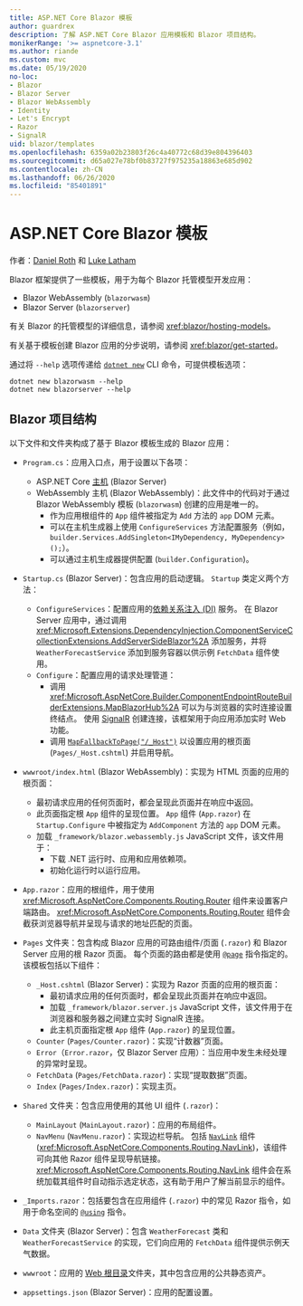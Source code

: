 ```yaml
---
title: ASP.NET Core Blazor 模板
author: guardrex
description: 了解 ASP.NET Core Blazor 应用模板和 Blazor 项目结构。
monikerRange: '>= aspnetcore-3.1'
ms.author: riande
ms.custom: mvc
ms.date: 05/19/2020
no-loc:
- Blazor
- Blazor Server
- Blazor WebAssembly
- Identity
- Let's Encrypt
- Razor
- SignalR
uid: blazor/templates
ms.openlocfilehash: 6359a02b23803f26c4a40772c68d39e804396403
ms.sourcegitcommit: d65a027e78bf0b83727f975235a18863e685d902
ms.contentlocale: zh-CN
ms.lasthandoff: 06/26/2020
ms.locfileid: "85401891"
---
```

# <a name="aspnet-core-blazor-templates"></a>ASP.NET Core Blazor 模板

作者：[Daniel Roth](https://github.com/danroth27) 和 [Luke Latham](https://github.com/guardrex)

Blazor 框架提供了一些模板，用于为每个 Blazor 托管模型开发应用：

* Blazor WebAssembly (`blazorwasm`)
* Blazor Server (`blazorserver`)

有关 Blazor 的托管模型的详细信息，请参阅 <xref:blazor/hosting-models>。

有关基于模板创建 Blazor 应用的分步说明，请参阅 <xref:blazor/get-started>。

通过将 `--help` 选项传递给 [`dotnet new`](/dotnet/core/tools/dotnet-new) CLI 命令，可提供模板选项：

```dotnetcli
dotnet new blazorwasm --help
dotnet new blazorserver --help
```

## <a name="blazor-project-structure"></a>Blazor 项目结构

以下文件和文件夹构成了基于 Blazor 模板生成的 Blazor 应用：

* `Program.cs`：应用入口点，用于设置以下各项：

  * ASP.NET Core [主机](xref:fundamentals/host/generic-host) (Blazor Server)
  * WebAssembly 主机 (Blazor WebAssembly)：此文件中的代码对于通过 Blazor WebAssembly 模板 (`blazorwasm`) 创建的应用是唯一的。
    * 作为应用根组件的 `App` 组件被指定为 `Add` 方法的 `app` DOM 元素。
    * 可以在主机生成器上使用 `ConfigureServices` 方法配置服务（例如，`builder.Services.AddSingleton<IMyDependency, MyDependency>();`）。
    * 可以通过主机生成器提供配置 (`builder.Configuration`)。

* `Startup.cs` (Blazor Server)：包含应用的启动逻辑。 `Startup` 类定义两个方法：

  * `ConfigureServices`：配置应用的[依赖关系注入 (DI)](xref:fundamentals/dependency-injection) 服务。 在 Blazor Server 应用中，通过调用 <xref:Microsoft.Extensions.DependencyInjection.ComponentServiceCollectionExtensions.AddServerSideBlazor%2A> 添加服务，并将 `WeatherForecastService` 添加到服务容器以供示例 `FetchData` 组件使用。
  * `Configure`：配置应用的请求处理管道：
    * 调用 <xref:Microsoft.AspNetCore.Builder.ComponentEndpointRouteBuilderExtensions.MapBlazorHub%2A> 可以为与浏览器的实时连接设置终结点。 使用 [SignalR](xref:signalr/introduction) 创建连接，该框架用于向应用添加实时 Web 功能。
    * 调用 [`MapFallbackToPage("/_Host")`](xref:Microsoft.AspNetCore.Builder.RazorPagesEndpointRouteBuilderExtensions.MapFallbackToPage*) 以设置应用的根页面 (`Pages/_Host.cshtml`) 并启用导航。

* `wwwroot/index.html` (Blazor WebAssembly)：实现为 HTML 页面的应用的根页面：
  * 最初请求应用的任何页面时，都会呈现此页面并在响应中返回。
  * 此页面指定根 `App` 组件的呈现位置。 `App` 组件 (`App.razor`) 在 `Startup.Configure` 中被指定为 `AddComponent` 方法的 `app` DOM 元素。
  * 加载 `_framework/blazor.webassembly.js` JavaScript 文件，该文件用于：
    * 下载 .NET 运行时、应用和应用依赖项。
    * 初始化运行时以运行应用。

* `App.razor`：应用的根组件，用于使用 <xref:Microsoft.AspNetCore.Components.Routing.Router> 组件来设置客户端路由。 <xref:Microsoft.AspNetCore.Components.Routing.Router> 组件会截获浏览器导航并呈现与请求的地址匹配的页面。

* `Pages` 文件夹：包含构成 Blazor 应用的可路由组件/页面 (`.razor`) 和 Blazor Server 应用的根 Razor 页面。 每个页面的路由都是使用 [`@page`](xref:mvc/views/razor#page) 指令指定的。 该模板包括以下组件：
  * `_Host.cshtml` (Blazor Server)：实现为 Razor 页面的应用的根页面：
    * 最初请求应用的任何页面时，都会呈现此页面并在响应中返回。
    * 加载 `_framework/blazor.server.js` JavaScript 文件，该文件用于在浏览器和服务器之间建立实时 SignalR 连接。
    * 此主机页面指定根 `App` 组件 (`App.razor`) 的呈现位置。
  * `Counter` (`Pages/Counter.razor`)：实现“计数器”页面。
  * `Error`（`Error.razor`，仅 Blazor Server 应用）：当应用中发生未经处理的异常时呈现。
  * `FetchData` (`Pages/FetchData.razor`)：实现“提取数据”页面。
  * `Index` (`Pages/Index.razor`)：实现主页。

* `Shared` 文件夹：包含应用使用的其他 UI 组件 (`.razor`)：
  * `MainLayout` (`MainLayout.razor`)：应用的布局组件。
  * `NavMenu` (`NavMenu.razor`)：实现边栏导航。 包括 [`NavLink`](xref:blazor/fundamentals/routing#navlink-component) 组件 (<xref:Microsoft.AspNetCore.Components.Routing.NavLink>)，该组件可向其他 Razor 组件呈现导航链接。 <xref:Microsoft.AspNetCore.Components.Routing.NavLink> 组件会在系统加载其组件时自动指示选定状态，这有助于用户了解当前显示的组件。

* `_Imports.razor`：包括要包含在应用组件 (`.razor`) 中的常见 Razor 指令，如用于命名空间的 [`@using`](xref:mvc/views/razor#using) 指令。

* `Data` 文件夹 (Blazor Server)：包含 `WeatherForecast` 类和 `WeatherForecastService` 的实现，它们向应用的 `FetchData` 组件提供示例天气数据。

* `wwwroot`：应用的 [Web 根目录](xref:fundamentals/index#web-root)文件夹，其中包含应用的公共静态资产。

* `appsettings.json` (Blazor Server)：应用的配置设置。
